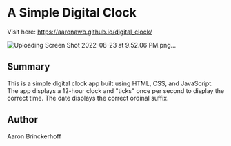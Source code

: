 # A Simple Digital Clock

Visit here: https://aaronawb.github.io/digital_clock/

![Uploading Screen Shot 2022-08-23 at 9.52.06 PM.png…]()

## Summary

This is a simple digital clock app built using HTML, CSS, and JavaScript. The app displays a 12-hour clock and "ticks" once per second to display the correct time. The date displays the correct ordinal suffix.

## Author

Aaron Brinckerhoff

